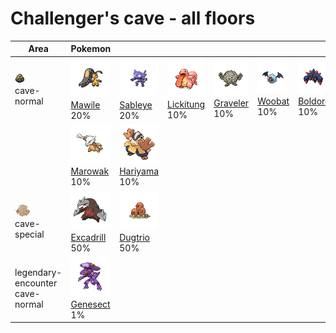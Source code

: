 # Challenger's cave - all floors

| Area                                                                    | Pokemon                                                                         | &nbsp;                                                                        | &nbsp;                                                                          | &nbsp;                                                                        | &nbsp;                                                                    | &nbsp;                                                                      |
| ----------------------------------------------------------------------- | ------------------------------------------------------------------------------- | ----------------------------------------------------------------------------- | ------------------------------------------------------------------------------- | ----------------------------------------------------------------------------- | ------------------------------------------------------------------------- | --------------------------------------------------------------------------- |
| ![cave-normal](../../img/items/cave-normal.png)<br/>cave-normal<br/>    | ![mawile](../../img/pokemon/303.png) <br/>[Mawile](/pokemon/303) <br/>20%       | ![sableye](../../img/pokemon/302.png) <br/>[Sableye](/pokemon/302) <br/>20%   | ![lickitung](../../img/pokemon/108.png) <br/>[Lickitung](/pokemon/108) <br/>10% | ![graveler](../../img/pokemon/075.png) <br/>[Graveler](/pokemon/075) <br/>10% | ![woobat](../../img/pokemon/527.png) <br/>[Woobat](/pokemon/527) <br/>10% | ![boldore](../../img/pokemon/525.png) <br/>[Boldore](/pokemon/525) <br/>10% |
|                                                                         | ![marowak](../../img/pokemon/105.png) <br/>[Marowak](/pokemon/105) <br/>10%     | ![hariyama](../../img/pokemon/297.png) <br/>[Hariyama](/pokemon/297) <br/>10% |
| ![cave-special](../../img/items/cave-special.png)<br/>cave-special<br/> | ![excadrill](../../img/pokemon/530.png) <br/>[Excadrill](/pokemon/530) <br/>50% | ![dugtrio](../../img/pokemon/051.png) <br/>[Dugtrio](/pokemon/051) <br/>50%   |
| legendary-encounter cave-normal<br/>                                    | ![genesect](../../img/pokemon/649.png) <br/>[Genesect](/pokemon/649) <br/>1%    |